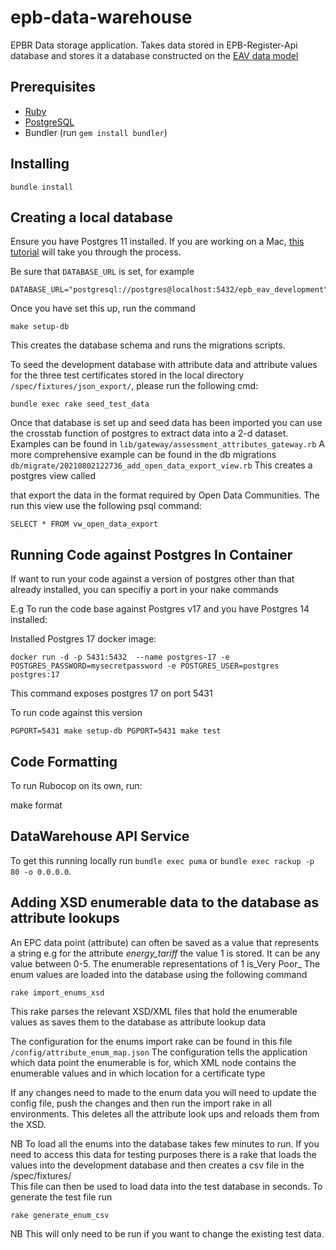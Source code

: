 # epb-data-warehouse
EPBR Data storage application. Takes data stored in EPB-Register-Api database and stores it a database constructed on the [EAV data model](https://en.wikipedia.org/wiki/Entity%E2%80%93attribute%E2%80%93value_model)

## Prerequisites

* [Ruby](https://www.ruby-lang.org/en/)
* [PostgreSQL](https://www.postgresql.org/)
* Bundler (run `gem install bundler`)

## Installing
`bundle install`

## Creating a local database

Ensure you have Postgres 11 installed. If you are working on a Mac, [this tutorial](https://www.codementor.io/engineerapart/getting-started-with-postgresql-on-mac-osx-are8jcopb) will take you through the process.

Be sure that `DATABASE_URL` is set, for example
```
DATABASE_URL="postgresql://postgres@localhost:5432/epb_eav_development"
```

Once you have set this up, run the command

`make setup-db`

This creates the database schema and runs the migrations scripts.

To seed the development database with attribute data and attribute values for the three test certificates stored in the local directory  `/spec/fixtures/json_export/`, please run the following cmd:

`bundle exec rake seed_test_data`

Once that database is set up and seed data has been imported you can use the crosstab function of postgres to extract data into a 2-d dataset. Examples can be found in `lib/gateway/assessment_attributes_gateway.rb`
A more comprehensive example can be found in the db migrations `db/migrate/20210802122736_add_open_data_export_view.rb` This creates a postgres view called 

that export the data in the format required by Open Data Communities. The run this view use the following psql command:

`SELECT * FROM vw_open_data_export`

## Running Code against Postgres In Container

If want to run your code against a version of postgres other than that already installed, you can specifiy a port in your nake commands

E.g To run the code base against Postgres v17 and you have Postgres 14 installed:

Installed Postgres 17 docker image:

`docker run -d -p 5431:5432  --name postgres-17 -e POSTGRES_PASSWORD=mysecretpassword -e POSTGRES_USER=postgres  postgres:17`

This command exposes postgres 17 on port 5431

To run code against this version 

`PGPORT=5431 make setup-db
PGPORT=5431 make test`


## Code Formatting

To run Rubocop on its own, run:

make format

## DataWarehouse API Service

To get this running locally run `bundle exec puma` or `bundle exec rackup -p 80 -o 0.0.0.0`.

## Adding XSD enumerable data to the database as attribute lookups

An EPC data point (attribute) can often be saved as a value that represents a string 
e.g for the attribute _energy_tariff_ the value 1 is stored. It can be any value between 0-5. The enumerable representations of 1 is_Very Poor_
The enum values are loaded into the database using the following command

`rake import_enums_xsd`

This rake parses the relevant XSD/XML files that hold the enumerable values as saves them to the database as attribute lookup data

The configuration for the enums import rake can be found in this file `/config/attribute_enum_map.json`
The configuration tells the application which data point the enumerable is for, which XML node contains the enumerable values and in which location for a certificate type

If any changes need to made to the enum data you will need to update the config file, push the changes and then run the import rake in all environments. 
This deletes all the attribute look ups and reloads them from the XSD.

NB To load all the enums into the database takes few minutes to run.
If you need to access this data for testing purposes there is a rake that loads the values into the development database and then creates a csv file in the /spec/fixtures/  
This file can then be used to load data into the test database in seconds.
To generate the test file run

`rake generate_enum_csv`

NB This will only need to be run if you want to change the existing test data.